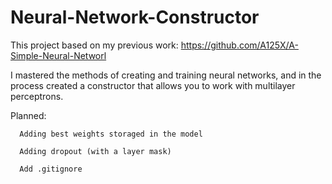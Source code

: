 # Neural-Network-Constructor
This project based on my previous work: https://github.com/A125X/A-Simple-Neural-Networl

I mastered the methods of creating and training neural networks, and in the process created a constructor that allows you to work with multilayer perceptrons.

Planned:

      Adding best weights storaged in the model

      Adding dropout (with a layer mask)

      Add .gitignore
